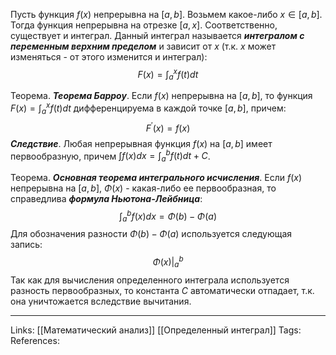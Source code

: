 Пусть функция $f(x)$ непрерывна на $[a,b]$. Возьмем какое-либо $x \in [a,b]$. Тогда функция непрерывна на отрезке $[a,x]$. Соответственно, существует и интеграл. Данный интеграл называется ***интегралом с переменным верхним пределом*** и зависит от $x$ (т.к. $x$ может изменяться - от этого изменится и интеграл):
$$F(x)=\int_a^x f(t) dt$$

Теорема. ***Теорема Барроу***. Если $f(x)$ непрерывна на $[a,b]$, то функция $F(x)=\int_a^x f(t)dt$ дифференцируема в каждой точке $[a,b]$, причем:
$$F^{'}(x)=f(x)$$
***Следствие***. Любая непрерывная функция $f(x)$ на $[a,b]$ имеет первообразную, причем $\int f(x) dx = \int_a^b f(t)dt+C$. 

Теорема. ***Основная теорема интегрального исчисления***. Если $f(x)$ непрерывна на $[a,b]$, $\Phi(x)$ - какая-либо ее первообразная, то справедлива ***формула Ньютона-Лейбница***:
$$\int_a^b f(x)dx=\Phi(b)-\Phi(a)$$
Для обозначения разности $\Phi(b)-\Phi(a)$ используется следующая запись:
$$\Phi(x) \bigg|_a^b$$
Так как для вычисления определенного интеграла используется разность первообразных, то константа $C$ автоматически отпадает, т.к. она уничтожается вследствие вычитания. 

___
Links: [[Математический анализ]] [[Определенный интеграл]] 
Tags:
References: 